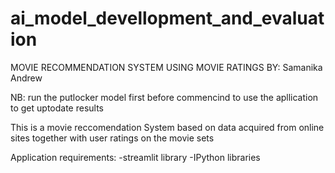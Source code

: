 # ai_model_devellopment_and_evaluation
MOVIE RECOMMENDATION SYSTEM USING MOVIE RATINGS 
                    BY: Samanika Andrew 

NB: run the putlocker model first before commencind to use the apllication to get uptodate results

This is a movie reccomendation System based on data acquired from online sites together with user ratings on the movie sets

Application requirements:
-streamlit library
-IPython libraries

